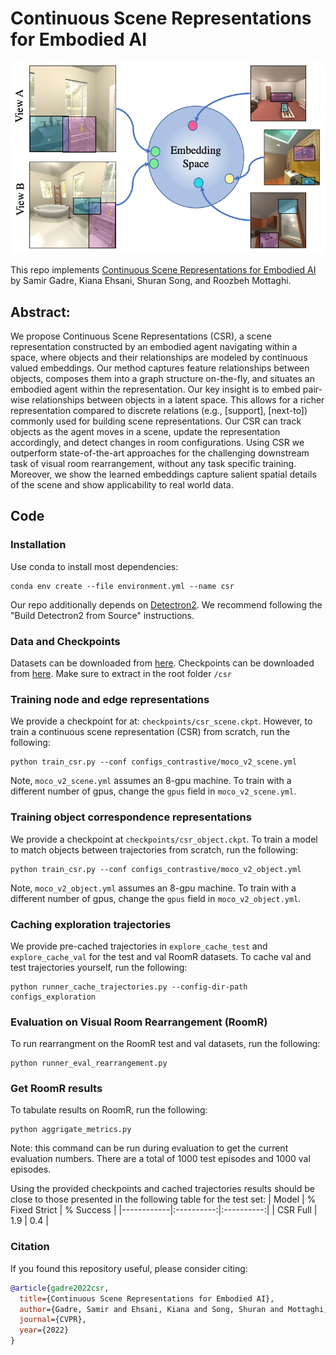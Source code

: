 # Continuous Scene Representations for Embodied AI
![](figs/csr.jpg)

This repo implements [Continuous Scene Representations for Embodied AI](https://arxiv.org/pdf/2203.17251.pdf) by Samir Gadre, Kiana Ehsani, Shuran Song, and Roozbeh Mottaghi.

## Abstract:

We propose Continuous Scene Representations (CSR), a scene representation constructed by an embodied agent navigating within a space, where objects and their relationships are modeled by continuous valued embeddings. Our method captures feature relationships between objects, composes them into a graph structure on-the-fly, and situates an embodied agent within the representation. Our key insight is to embed pair-wise relationships between objects in a latent space. This allows for a richer representation compared to discrete relations (e.g., \[support\], \[next-to\]) commonly used for building scene representations. Our CSR can track objects as the agent moves in a scene, update the representation accordingly, and detect changes in room configurations. Using CSR we outperform state-of-the-art approaches for the challenging downstream task of visual room rearrangement, without any task specific training. Moreover, we show the learned embeddings capture salient spatial details of the scene and show applicability to real world data.

## Code

### Installation
Use conda to install most dependencies:
```
conda env create --file environment.yml --name csr
```

Our repo additionally depends on [Detectron2](https://detectron2.readthedocs.io/en/latest/tutorials/install.html#build-detectron2-from-source). We recommend following the "Build Detectron2 from Source" instructions.


### Data and Checkpoints
Datasets can be downloaded from [here](https://prior-datasets.s3.us-east-2.amazonaws.com/csr/datasets.tar.gz).
Checkpoints can be downloaded from [here](https://prior-model-weights.s3.us-east-2.amazonaws.com/embodied-ai/csr/checkpoints.tar.gz).
Make sure to extract in the root folder `/csr`

### Training node and edge representations
We provide a checkpoint for at: `checkpoints/csr_scene.ckpt`.
However, to train a continuous scene representation (CSR) from scratch, run the following:
```
python train_csr.py --conf configs_contrastive/moco_v2_scene.yml
```

Note, `moco_v2_scene.yml` assumes an 8-gpu machine. To train with a different number of gpus, change the `gpus` field in `moco_v2_scene.yml`.

### Training object correspondence representations
We provide a checkpoint at `checkpoints/csr_object.ckpt`.
To train a model to match objects between trajectories from scratch, run the following:
```
python train_csr.py --conf configs_contrastive/moco_v2_object.yml
```

Note, `moco_v2_object.yml` assumes an 8-gpu machine. To train with a different number of gpus, change the `gpus` field in `moco_v2_object.yml`.

### Caching exploration trajectories
We provide pre-cached trajectories in `explore_cache_test` and `explore_cache_val` for the test and val RoomR datasets.
To cache val and test trajectories yourself, run the following:
```
python runner_cache_trajectories.py --config-dir-path configs_exploration
```

### Evaluation on Visual Room Rearrangement (RoomR)
To run rearrangment on the RoomR test and val datasets, run the following:
```
python runner_eval_rearrangement.py
```

### Get RoomR results
To tabulate results on RoomR, run the following:
```
python aggrigate_metrics.py
```
Note: this command can be run during evaluation to get the current evaluation numbers. There are a total of 1000 test episodes and 1000 val episodes.

Using the provided checkpoints and cached trajectories results should be close to those presented in the following table for the test set:
| Model | % Fixed Strict | % Success |
|------------|:----------:|:----------:|
| CSR Full | 1.9 | 0.4 |


### Citation
If you found this repository useful, please consider citing:

```bibtex
@article{gadre2022csr,
  title={Continuous Scene Representations for Embodied AI},
  author={Gadre, Samir and Ehsani, Kiana and Song, Shuran and Mottaghi, Roozbeh},
  journal={CVPR},
  year={2022}
}
```
